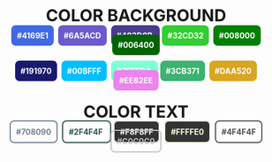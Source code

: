 <style>
    .color {
        padding: 10px;
        border-radius: 8px;
        margin: 2px;
        font-weight: bold;
    }
    .background {
        color: white;
    }
    .text {
        border: 2px solid black;
    }
    .title {
        margin: 30px 0 10px;
        font-weight: bold;
        text-transform: uppercase;
        font-size: 30px;
    }
</style>

<div class="title" align="center">
    color background
</div>

<div align="center">
    <span class="color background" style="background: #4169E1;"> #4169E1</span>
    <span class="color background" style="background: 	#6A5ACD;"> 	#6A5ACD</span>
    <span class="color background" style="background: #483D8B	;"> #483D8B	</span>
    <span class="color background" style="background: #32CD32;"> #32CD32</span>
    <span class="color background" style="background: #008000;"> #008000</span>
    <span class="color background" style="background: #006400;"> #006400</span>
</div>
<div align="center" style="margin-top: 30px">
    <span class="color background" style="background: #191970;"> #191970</span>
    <span class="color background" style="background: 	#00BFFF;"> 	#00BFFF</span>
    <span class="color background" style="background: #7FFFD4	;"> #7FFFD4	</span>
    <span class="color background" style="background: #3CB371;"> #3CB371</span>
    <span class="color background" style="background: #DAA520;"> #DAA520</span>
    <span class="color background" style="background: #EE82EE;"> #EE82EE</span>
</div>

<div class="title" align="center">
    color text
</div>

<div align="center">
    <span class="color text" style="color: 	#708090;border-color: 	#708090"> 	#708090</span>
    <span class="color text" style="color: 	#2F4F4F	;border-color: 	#2F4F4F	"> 	#2F4F4F	</span>
    <span class="color text" style="background: #333;color: #F8F8FF;border-color: 	#F8F8FF"> 	#F8F8FF</span>
    <span class="color text" style="background: #333; color: 	#FFFFE0;border-color: 	#FFFFE0"> 	#FFFFE0</span>
    <span class="color text" style="color: 	#4F4F4F;border-color: 	#4F4F4F"> 	#4F4F4F</span>
    <span class="color text" style="color: 	#C0C0C0;border-color: 	#C0C0C0"> 	#C0C0C0</span>
</div>
